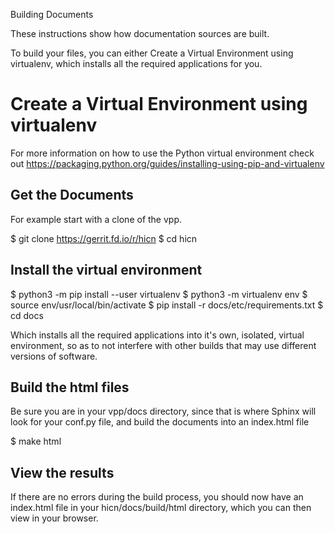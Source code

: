 
Building Documents

These instructions show how documentation sources are built.

To build your files, you can either Create a Virtual Environment using
virtualenv, which installs all the required applications for you.

Create a Virtual Environment using virtualenv
============================

For more information on how to use the Python virtual environment check
out https://packaging.python.org/guides/installing-using-pip-and-virtualenv

Get the Documents
------------------------------

For example start with a clone of the vpp.

$ git clone https://gerrit.fd.io/r/hicn
$ cd hicn

Install the virtual environment
----------------------------------------------

$ python3 -m pip install --user virtualenv 
$ python3 -m virtualenv env
$ source env/usr/local/bin/activate
$ pip install -r docs/etc/requirements.txt
$ cd docs

Which installs all the required applications into it's own, isolated,
virtual environment, so as to not interfere with other builds that may
use different versions of software.

Build the html files
----------------------------

Be sure you are in your vpp/docs directory, since that is where Sphinx will
look for your conf.py file, and build the documents into an index.html file

$ make html

View the results
------------------------

If there are no errors during the build process, you should now have an
index.html file in your hicn/docs/build/html directory, which you can
then view in your browser.
